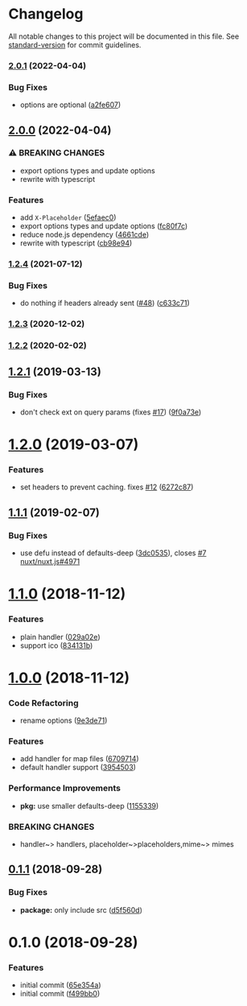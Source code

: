 # Changelog

All notable changes to this project will be documented in this file. See [standard-version](https://github.com/conventional-changelog/standard-version) for commit guidelines.

### [2.0.1](https://github.com/unjs/serve-placeholder/compare/v2.0.0...v2.0.1) (2022-04-04)


### Bug Fixes

* options are optional ([a2fe607](https://github.com/unjs/serve-placeholder/commit/a2fe607b3cb5d9013050022085c6cbd0761b7346))

## [2.0.0](https://github.com/unjs/serve-placeholder/compare/v1.2.4...v2.0.0) (2022-04-04)


### ⚠ BREAKING CHANGES

* export options types and update options
* rewrite with typescript

### Features

* add `X-Placeholder` ([5efaec0](https://github.com/unjs/serve-placeholder/commit/5efaec07228539b3fb6177bf6b29242e2a72e9c5))
* export options types and update options ([fc80f7c](https://github.com/unjs/serve-placeholder/commit/fc80f7c0fe5ea5b8991e7c3b923a3c50e41e615c))
* reduce node.js dependency ([4661cde](https://github.com/unjs/serve-placeholder/commit/4661cde6e8b1c8ef86376f94bfb0463402628e22))
* rewrite with typescript ([cb98e94](https://github.com/unjs/serve-placeholder/commit/cb98e94859e72672dd35d608c045a250ed6d5e70))

### [1.2.4](https://github.com/unjs/serve-placeholder/compare/v1.2.3...v1.2.4) (2021-07-12)


### Bug Fixes

* do nothing if headers already sent ([#48](https://github.com/unjs/serve-placeholder/issues/48)) ([c633c71](https://github.com/unjs/serve-placeholder/commit/c633c71ac9192656fface940eee3e47d52e5e735))

### [1.2.3](https://github.com/unjs/serve-placeholder/compare/v1.2.2...v1.2.3) (2020-12-02)

### [1.2.2](https://github.com/unjs/serve-placeholder/compare/v1.2.1...v1.2.2) (2020-02-02)

## [1.2.1](https://github.com/unjs/serve-placeholder/compare/v1.2.0...v1.2.1) (2019-03-13)


### Bug Fixes

* don't check ext on query params (fixes [#17](https://github.com/unjs/serve-placeholder/issues/17)) ([9f0a73e](https://github.com/unjs/serve-placeholder/commit/9f0a73e))



# [1.2.0](https://github.com/unjs/serve-placeholder/compare/v1.1.1...v1.2.0) (2019-03-07)


### Features

* set headers to prevent caching.  fixes [#12](https://github.com/unjs/serve-placeholder/issues/12) ([6272c87](https://github.com/unjs/serve-placeholder/commit/6272c87))



<a name="1.1.1"></a>
## [1.1.1](https://github.com/unjs/serve-placeholder/compare/v1.1.0...v1.1.1) (2019-02-07)


### Bug Fixes

* use defu instead of defaults-deep ([3dc0535](https://github.com/unjs/serve-placeholder/commit/3dc0535)), closes [#7](https://github.com/unjs/serve-placeholder/issues/7) [nuxt/nuxt.js#4971](https://github.com/nuxt/nuxt.js/issues/4971)



<a name="1.1.0"></a>
# [1.1.0](https://github.com/unjs/serve-placeholder/compare/v1.0.0...v1.1.0) (2018-11-12)


### Features

* plain handler ([029a02e](https://github.com/unjs/serve-placeholder/commit/029a02e))
* support ico ([834131b](https://github.com/unjs/serve-placeholder/commit/834131b))



<a name="1.0.0"></a>
# [1.0.0](https://github.com/unjs/serve-placeholder/compare/v0.1.1...v1.0.0) (2018-11-12)


### Code Refactoring

* rename options ([9e3de71](https://github.com/unjs/serve-placeholder/commit/9e3de71))


### Features

* add handler for map files ([6709714](https://github.com/unjs/serve-placeholder/commit/6709714))
* default handler support ([3954503](https://github.com/unjs/serve-placeholder/commit/3954503))


### Performance Improvements

* **pkg:** use smaller defaults-deep ([1155339](https://github.com/unjs/serve-placeholder/commit/1155339))


### BREAKING CHANGES

* handler~> handlers, placeholder~>placeholders,mime~> mimes



<a name="0.1.1"></a>
## [0.1.1](https://github.com/unjs/serve-placeholder/compare/v0.1.0...v0.1.1) (2018-09-28)


### Bug Fixes

* **package:** only include src ([d5f560d](https://github.com/unjs/serve-placeholder/commit/d5f560d))



<a name="0.1.0"></a>
# 0.1.0 (2018-09-28)


### Features

* initial commit ([65e354a](https://github.com/unjs/serve-placeholder/commit/65e354a))
* initial commit ([f499bb0](https://github.com/unjs/serve-placeholder/commit/f499bb0))
